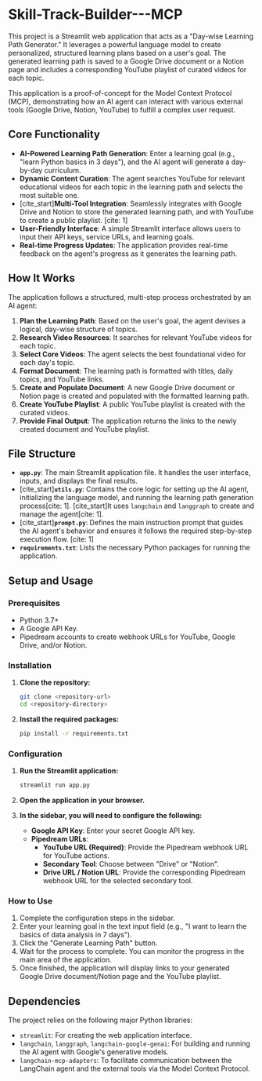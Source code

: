 

# Skill-Track-Builder---MCP

This project is a Streamlit web application that acts as a "Day-wise Learning Path Generator." It leverages a powerful language model to create personalized, structured learning plans based on a user's goal. The generated learning path is saved to a Google Drive document or a Notion page and includes a corresponding YouTube playlist of curated videos for each topic.

This application is a proof-of-concept for the Model Context Protocol (MCP), demonstrating how an AI agent can interact with various external tools (Google Drive, Notion, YouTube) to fulfill a complex user request.

## Core Functionality

  - **AI-Powered Learning Path Generation**: Enter a learning goal (e.g., "learn Python basics in 3 days"), and the AI agent will generate a day-by-day curriculum.
  - **Dynamic Content Curation**: The agent searches YouTube for relevant educational videos for each topic in the learning path and selects the most suitable one.
  - [cite\_start]**Multi-Tool Integration**: Seamlessly integrates with Google Drive and Notion to store the generated learning path, and with YouTube to create a public playlist. [cite: 1]
  - **User-Friendly Interface**: A simple Streamlit interface allows users to input their API keys, service URLs, and learning goals.
  - **Real-time Progress Updates**: The application provides real-time feedback on the agent's progress as it generates the learning path.

## How It Works

The application follows a structured, multi-step process orchestrated by an AI agent:

1.  **Plan the Learning Path**: Based on the user's goal, the agent devises a logical, day-wise structure of topics.
2.  **Research Video Resources**: It searches for relevant YouTube videos for each topic.
3.  **Select Core Videos**: The agent selects the best foundational video for each day's topic.
4.  **Format Document**: The learning path is formatted with titles, daily topics, and YouTube links.
5.  **Create and Populate Document**: A new Google Drive document or Notion page is created and populated with the formatted learning path.
6.  **Create YouTube Playlist**: A public YouTube playlist is created with the curated videos.
7.  **Provide Final Output**: The application returns the links to the newly created document and YouTube playlist.

## File Structure

  - **`app.py`**: The main Streamlit application file. It handles the user interface, inputs, and displays the final results.
  - [cite\_start]**`utils.py`**: Contains the core logic for setting up the AI agent, initializing the language model, and running the learning path generation process[cite: 1]. [cite\_start]It uses `langchain` and `langgraph` to create and manage the agent[cite: 1].
  - [cite\_start]**`prompt.py`**: Defines the main instruction prompt that guides the AI agent's behavior and ensures it follows the required step-by-step execution flow. [cite: 1]
  - **`requirements.txt`**: Lists the necessary Python packages for running the application.

## Setup and Usage

### Prerequisites

  - Python 3.7+
  - A Google API Key.
  - Pipedream accounts to create webhook URLs for YouTube, Google Drive, and/or Notion.

### Installation

1.  **Clone the repository:**

    ```bash
    git clone <repository-url>
    cd <repository-directory>
    ```

2.  **Install the required packages:**

    ```bash
    pip install -r requirements.txt
    ```

### Configuration

1.  **Run the Streamlit application:**

    ```bash
    streamlit run app.py
    ```

2.  **Open the application in your browser.**

3.  **In the sidebar, you will need to configure the following:**

      * **Google API Key**: Enter your secret Google API key.
      * **Pipedream URLs**:
          * **YouTube URL (Required)**: Provide the Pipedream webhook URL for YouTube actions.
          * **Secondary Tool**: Choose between "Drive" or "Notion".
          * **Drive URL / Notion URL**: Provide the corresponding Pipedream webhook URL for the selected secondary tool.

### How to Use

1.  Complete the configuration steps in the sidebar.
2.  Enter your learning goal in the text input field (e.g., "I want to learn the basics of data analysis in 7 days").
3.  Click the "Generate Learning Path" button.
4.  Wait for the process to complete. You can monitor the progress in the main area of the application.
5.  Once finished, the application will display links to your generated Google Drive document/Notion page and the YouTube playlist.

## Dependencies

The project relies on the following major Python libraries:

  - `streamlit`: For creating the web application interface.
  - `langchain`, `langgraph`, `langchain-google-genai`: For building and running the AI agent with Google's generative models.
  - `langchain-mcp-adapters`: To facilitate communication between the LangChain agent and the external tools via the Model Context Protocol.
